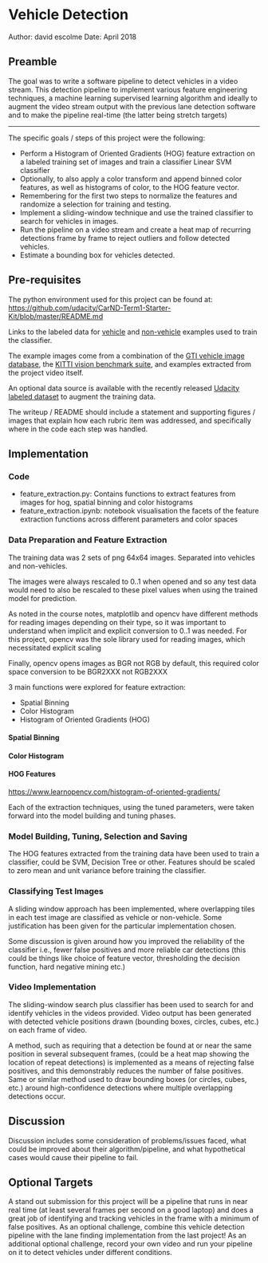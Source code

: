 # Vehicle Detection

Author: david escolme
Date: April 2018

## Preamble

The goal was to write a software pipeline to detect vehicles in a video stream. This detection pipeline to implement various feature engineering techniques, a machine learning supervised learning algorithm and ideally to augment the video stream output with the previous lane detection software and to make the pipeline real-time (the latter being stretch targets)

---

The specific goals / steps of this project were the following:

* Perform a Histogram of Oriented Gradients (HOG) feature extraction on a labeled training set of images and train a classifier Linear SVM classifier
* Optionally, to also apply a color transform and append binned color features, as well as histograms of color, to the HOG feature vector.
* Remembering for the first two steps to normalize the features and randomize a selection for training and testing.
* Implement a sliding-window technique and use the trained classifier to search for vehicles in images.
* Run the pipeline on a video stream and create a heat map of recurring detections frame by frame to reject outliers and follow detected vehicles.
* Estimate a bounding box for vehicles detected.

## Pre-requisites

The python environment used for this project can be found at: https://github.com/udacity/CarND-Term1-Starter-Kit/blob/master/README.md

Links to the labeled data for [vehicle](https://s3.amazonaws.com/udacity-sdc/Vehicle_Tracking/vehicles.zip) and [non-vehicle](https://s3.amazonaws.com/udacity-sdc/Vehicle_Tracking/non-vehicles.zip) examples used to train the classifier.

The example images come from a combination of the [GTI vehicle image database](http://www.gti.ssr.upm.es/data/Vehicle_database.html), the [KITTI vision benchmark suite](http://www.cvlibs.net/datasets/kitti/), and examples extracted from the project video itself.

An optional data source is available with the recently released [Udacity labeled dataset](https://github.com/udacity/self-driving-car/tree/master/annotations) to augment the training data.

[//]: # (Image References)

[image1]: ./output_images/undistort_output.png "Calibration"

The writeup / README should include a statement and supporting figures / images that explain how each rubric item was addressed, and specifically where in the code each step was handled.

## Implementation

### Code

+ feature_extraction.py: Contains functions to extract features from images for hog, spatial binning and color histograms
+ feature_extraction.ipynb: notebook visualisation the facets of the feature extraction functions across different parameters and color spaces

### Data Preparation and Feature Extraction

The training data was 2 sets of png 64x64 images. Separated into vehicles and non-vehicles.

The images were always rescaled to 0..1 when opened and so any test data would need to also be rescaled to these pixel values when using the trained model for prediction.

As noted in the course notes, matplotlib and opencv have different methods for reading images depending on their type, so it was important to understand when implicit and explicit conversion to 0..1 was needed. For this project, opencv was the sole library used for reading images, which necessitated explicit scaling

Finally, opencv opens images as BGR not RGB by default, this required color space conversion to be BGR2XXX not RGB2XXX

3 main functions were explored for feature extraction:

+ Spatial Binning
+ Color Histogram
+ Histogram of Oriented Gradients (HOG)

#### Spatial Binning

#### Color Histogram

#### HOG Features

https://www.learnopencv.com/histogram-of-oriented-gradients/


Each of the extraction techniques, using the tuned parameters, were taken forward into the model building and tuning phases.

### Model Building, Tuning, Selection and Saving

The HOG features extracted from the training data have been used to train a classifier, could be SVM, Decision Tree or other. Features should be scaled to zero mean and unit variance before training the classifier.

### Classifying Test Images

A sliding window approach has been implemented, where overlapping tiles in each test image are classified as vehicle or non-vehicle. Some justification has been given for the particular implementation chosen.

Some discussion is given around how you improved the reliability of the classifier i.e., fewer false positives and more reliable car detections (this could be things like choice of feature vector, thresholding the decision function, hard negative mining etc.)

### Video Implementation

The sliding-window search plus classifier has been used to search for and identify vehicles in the videos provided. Video output has been generated with detected vehicle positions drawn (bounding boxes, circles, cubes, etc.) on each frame of video.

A method, such as requiring that a detection be found at or near the same position in several subsequent frames, (could be a heat map showing the location of repeat detections) is implemented as a means of rejecting false positives, and this demonstrably reduces the number of false positives. Same or similar method used to draw bounding boxes (or circles, cubes, etc.) around high-confidence detections where multiple overlapping detections occur.

## Discussion

Discussion includes some consideration of problems/issues faced, what could be improved about their algorithm/pipeline, and what hypothetical cases would cause their pipeline to fail.

## Optional Targets

A stand out submission for this project will be a pipeline that runs in near real time (at least several frames per second on a good laptop) and does a great job of identifying and tracking vehicles in the frame with a minimum of false positives. As an optional challenge, combine this vehicle detection pipeline with the lane finding implementation from the last project! As an additional optional challenge, record your own video and run your pipeline on it to detect vehicles under different conditions.